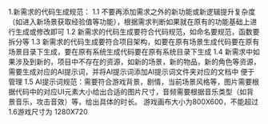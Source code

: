 1.新需求的代码生成规范：
1.1 不要再添加需求之外的新功能或新逻辑提升复杂度（如进入新场景获取经验值等功能），根据需求判断如果就在原有的功能基础上进行生成或修改即可
1.2 新需求的代码生成要符合代码规范，如命名要规范，函数要拆分等
1.3 新需求的代码生成要符合项目架构，如要在原有场景生成代码要在原有场景目录下生成，要在原有系统生成代码要在原有系统目录下生成
1.4 新需求中如果涉及到新的，项目中不存在的资源，如新的场景，新的物品，新的角色等资源，需要生成对应的AI提示词，并将AI提示词添加AI提示词文件夹对应的文档中 便于管理
1.5 AI提示词规范：需要符合游戏背景，剧情，当前场景风格等，图片需要根据代码中的对应UI元素大小给出合适的图片尺寸，音频需要根据音乐类型（如背景音乐，攻击音效）等，给出具体的时长。 游戏画布大小为800X600，不能超过
1.6游戏尺寸为 1280X720

